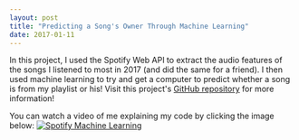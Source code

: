 ```yaml
---
layout: post
title: "Predicting a Song's Owner Through Machine Learning"
date: 2017-01-11
---
```


In this project, I used the Spotify Web API to extract the audio features of the songs I listened to most in 2017 (and did the same for a friend). I then used machine learning to try and get a computer to predict whether a song is from my playlist or his! Visit this project's [GitHub repository](https://github.com/nadintamer/Spotify-Predict-ML) for more information! 

You can watch a video of me explaining my code by clicking the image below:
[![Spotify Machine Learning](https://img.youtube.com/vi/KkObyZydNlg/0.jpg)](https://youtu.be/KkObyZydNlg "Predicting a Song's Owner using Spotify API and Machine Learning")